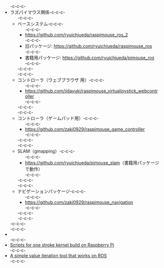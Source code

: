 <ul>-c-c-c- 	<li>ラズパイマウス関係-c-c-c-<ul>-c-c-c- 	<li>ベースシステム-c-c-c-<ul>-c-c-c- 	<li><a href="https://github.com/ryuichiueda/raspimouse_ros_2">https://github.com/ryuichiueda/raspimouse_ros_2</a></li>-c-c-c- 	<li>旧パッケージ: <a href="https://github.com/ryuichiueda/raspimouse_ros">https://github.com/ryuichiueda/raspimouse_ros</a></li>-c-c-c- 	<li>書籍用パッケージ: <a href="https://github.com/ryuichiueda/pimouse_ros">https://github.com/ryuichiueda/pimouse_ros</a></li>-c-c-c-</ul>-c-c-c-</li>-c-c-c- 	<li>コントローラ（ウェブブラウザ 用）-c-c-c-<ul>-c-c-c- 	<li><a href="https://github.com/iidayuki/raspimouse_virtualjoystick_webcontroller">https://github.com/iidayuki/raspimouse_virtualjoystick_webcontroller</a></li>-c-c-c-</ul>-c-c-c-</li>-c-c-c- 	<li>コントローラ（ゲームパッド用）-c-c-c-<ul>-c-c-c- 	<li><a href="https://github.com/zaki0929/raspimouse_game_controller">https://github.com/zaki0929/raspimouse_game_controller</a></li>-c-c-c-</ul>-c-c-c-</li>-c-c-c- 	<li>SLAM（gmapping）-c-c-c-<ul>-c-c-c- 	<li><a href="https://github.com/ryuichiueda/pimouse_slam">https://github.com/ryuichiueda/pimouse_slam</a>（書籍用パッケージで動作）</li>-c-c-c-</ul>-c-c-c-</li>-c-c-c- 	<li>ナビゲーションパッケージ-c-c-c-<ul>-c-c-c- 	<li><a href="https://github.com/zaki0929/raspimouse_navigation">https://github.com/zaki0929/raspimouse_navigation</a></li>-c-c-c-</ul>-c-c-c-</li>-c-c-c-</ul>-c-c-c-</li>-c-c-c- 	<li></li>-c-c-c- 	<li><a href="https://github.com/ryuichiueda/raspberry_pi_kernel_build_scripts" target="_blank" rel="noopener">Scripts for one stroke kernel build on Raspberry Pi</a></li>-c-c-c- 	<li><a href="https://github.com/ryuichiueda/simple_value_iteration_ros" target="_blank" rel="noopener">A simple value iteration tool that works on ROS</a></li>-c-c-c-</ul>
